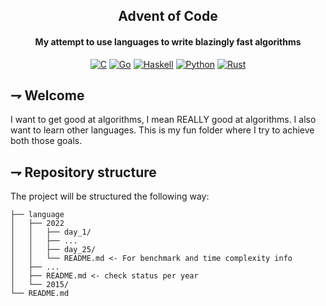 <div align="center">

## Advent of Code
#### My attempt to use languages to write blazingly fast algorithms

[![C](https://img.shields.io/badge/c-00599C.svg?style=for-the-badge&logoColor=white&logo=c)](/c)
[![Go](https://img.shields.io/badge/Go-00ADD8.svg?style=for-the-badge&logoColor=white&logo=go)](/go)
[![Haskell](https://img.shields.io/badge/Haskell-5D4F85.svg?style=for-the-badge&logoColor=white&logo=haskell)](/haskell)
[![Python](https://img.shields.io/badge/Python-3776AB.svg?style=for-the-badge&logoColor=white&logo=python)](/python)
[![Rust](https://img.shields.io/badge/Rust-f74c00.svg?style=for-the-badge&logoColor=white&logo=rust)](/rust)

</div>

## ⇁  Welcome
I want to get good at algorithms, I mean REALLY good at algorithms. I also want to learn other languages. This is my fun folder where I try to achieve both those goals.

## ⇁  Repository structure
The project will be structured the following way:
```
├── language
│   ├── 2022
│   │   ├── day_1/
│   │   ├── ...
│   │   ├── day_25/
│   │   └── README.md <- For benchmark and time complexity info
│   ├── ...
│   ├── README.md <- check status per year
│   └── 2015/
└── README.md

```
